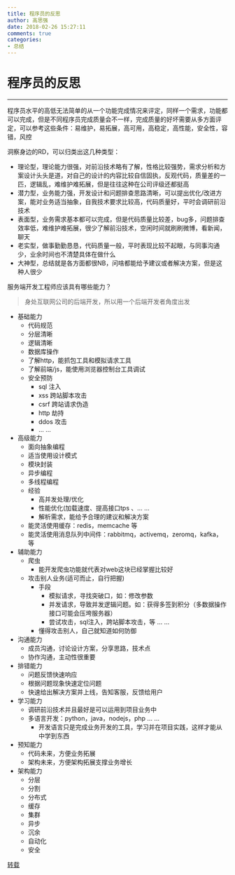 ```yaml
---
title: 程序员的反思
author: 高思强
date: 2018-02-26 15:27:11
comments: true
categories:
- 总结
---
```

# 程序员的反思
------
程序员水平的高低无法简单的从一个功能完成情况来评定，同样一个需求，功能都可以完成，但是不同程序员完成质量会不一样，完成质量的好坏需要从多方面评定，可以参考这些条件：易维护，易拓展，高可用，高稳定，高性能，安全性，容错，风控

洞察身边的RD，可以归类出这几种类型：

- 理论型，理论能力很强，对前沿技术略有了解，性格比较强势，需求分析和方案设计头头是道，对自己的设计的内容比较自信固执，反观代码，质量差的一匹，逻辑乱，难维护难拓展，但是往往这种在公司评级还都挺高
- 潜力型，业务能力强，开发设计和问题排查思路清晰，可以提出优化/改进方案，能对业务适当抽象，自我技术要求比较高，代码质量好，平时会调研前沿技术
- 表面型，业务需求基本都可以完成，但是代码质量比较差，bug多，问题排查效率低，难维护难拓展，很少了解前沿技术，空闲时间就刷刷微博，看新闻，聊天
- 老实型，做事勤勤恳恳，代码质量一般，平时表现比较不起眼，与同事沟通少，业余时间也不清楚具体在做什么
- 大神型，总结就是各方面都很NB，问啥都能给予建议或者解决方案，但是这种人很少

服务端开发工程师应该具有哪些能力？
> 身处互联网公司的后端开发，所以用一个后端开发者角度出发

- 基础能力
	- 代码规范
	- 分层清晰
	- 逻辑清晰
    - 数据库操作
	- 了解http，能抓包工具和模拟请求工具
	- 了解前端/js，能使用浏览器控制台工具调试
	- 安全预防
		- sql 注入
		- xss 跨站脚本攻击
		- csrf 跨站请求伪造
		- http 劫持
		- ddos 攻击
		- … …
- 高级能力
	- 面向抽象编程
	- 适当使用设计模式
	- 模块封装
	- 异步编程
	- 多线程编程
    - 经验
	    - 高并发处理/优化
	    - 性能优化(加载速度、提高接口tps 、… …
		- 解析需求，能给予合理的建议和解决方案
    - 能灵活使用缓存：redis，memcache 等
	- 能灵活使用消息队列中间件：rabbitmq，activemq，zeromq，kafka，等
- 辅助能力
	- 爬虫
		- 能开发爬虫功能就代表对web这块已经掌握比较好
	- 攻击别人业务(适可而止，自行把握)
		- 手段
			- 模拟请求，寻找突破口，如：修改参数
			- 并发请求，导致并发逻辑问题。如：获得多签到积分（多数据操作接口可能会压垮服务器）
			- 尝试攻击，sql注入，跨站脚本攻击，等 …
…
		- 懂得攻击别人，自己就知道如何防御
- 沟通能力
	- 成员沟通，讨论设计方案，分享思路，技术点
	- 协作沟通，主动性很重要
- 排错能力
	- 问题反馈快速响应
	- 根据问题现象快速定位问题
	- 快速给出解决方案并上线，告知客服，反馈给用户
- 学习能力
	- 调研前沿技术并且最好是可以运用到项目业务中
	- 多语言开发：python，java，nodejs，php … …
		- 开发语言只是完成业务开发的工具，学习并在项目实践，这样才能从中学到东西
- 预知能力
	- 代码未来，方便业务拓展
	- 架构未来，方便架构拓展支撑业务增长
- 架构能力
	- 分层
	- 分割
	- 分布式
	- 缓存
	- 集群
	- 异步
	- 沉余
	- 自动化
	- 安全

[转载](https://blog.thankbabe.com/2018/02/22/dh-cxy/?hmsr=toutiao.io&utm_medium=toutiao.io&utm_source=toutiao.io#top)